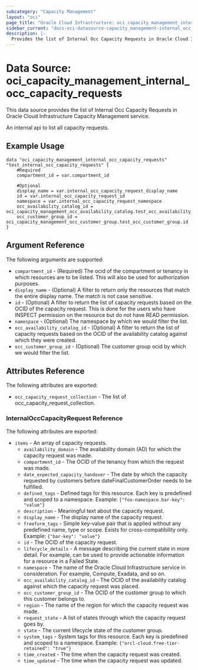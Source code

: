 ```yaml
---
subcategory: "Capacity Management"
layout: "oci"
page_title: "Oracle Cloud Infrastructure: oci_capacity_management_internal_occ_capacity_requests"
sidebar_current: "docs-oci-datasource-capacity_management-internal_occ_capacity_requests"
description: |-
  Provides the list of Internal Occ Capacity Requests in Oracle Cloud Infrastructure Capacity Management service
---
```


# Data Source: oci_capacity_management_internal_occ_capacity_requests
This data source provides the list of Internal Occ Capacity Requests in Oracle Cloud Infrastructure Capacity Management service.

An internal api to list all capacity requests.

## Example Usage

```hcl
data "oci_capacity_management_internal_occ_capacity_requests" "test_internal_occ_capacity_requests" {
	#Required
	compartment_id = var.compartment_id

	#Optional
	display_name = var.internal_occ_capacity_request_display_name
	id = var.internal_occ_capacity_request_id
	namespace = var.internal_occ_capacity_request_namespace
	occ_availability_catalog_id = oci_capacity_management_occ_availability_catalog.test_occ_availability_catalog.id
	occ_customer_group_id = oci_capacity_management_occ_customer_group.test_occ_customer_group.id
}
```

## Argument Reference

The following arguments are supported:

* `compartment_id` - (Required) The ocid of the compartment or tenancy in which resources are to be listed. This will also be used for authorization purposes.
* `display_name` - (Optional) A filter to return only the resources that match the entire display name. The match is not case sensitive.
* `id` - (Optional) A filter to return the list of capacity requests based on the OCID of the capacity request. This is done for the users who have INSPECT permission on the resource but do not have READ permission.
* `namespace` - (Optional) The namespace by which we would filter the list.
* `occ_availability_catalog_id` - (Optional) A filter to return the list of capacity requests based on the OCID of the availability catalog against which they were created.
* `occ_customer_group_id` - (Optional) The customer group ocid by which we would filter the list.


## Attributes Reference

The following attributes are exported:

* `occ_capacity_request_collection` - The list of occ_capacity_request_collection.

### InternalOccCapacityRequest Reference

The following attributes are exported:

* `items` - An array of capacity requests.
	* `availability_domain` - The availability domain (AD) for which the capacity request was made.
	* `compartment_id` - The OCID of the tenancy from which the request was made.
	* `date_expected_capacity_handover` - The date by which the capacity requested by customers before dateFinalCustomerOrder needs to be fulfilled.
	* `defined_tags` - Defined tags for this resource. Each key is predefined and scoped to a namespace. Example: `{"foo-namespace.bar-key": "value"}` 
	* `description` - Meaningful text about the capacity request.
	* `display_name` - The display name of the capacity request.
	* `freeform_tags` - Simple key-value pair that is applied without any predefined name, type or scope. Exists for cross-compatibility only. Example: `{"bar-key": "value"}` 
	* `id` - The OCID of the capacity request.
	* `lifecycle_details` - A message describing the current state in more detail. For example, can be used to provide actionable information for a resource in a Failed State.
	* `namespace` - The name of the Oracle Cloud Infrastructure service in consideration. For example, Compute, Exadata, and so on. 
	* `occ_availability_catalog_id` - The OCID of the availability catalog against which the capacity request was placed.
	* `occ_customer_group_id` - The OCID of the customer group to which this customer belongs to.
	* `region` - The name of the region for which the capacity request was made.
	* `request_state` - A list of states through which the capacity request goes by.
	* `state` - The current lifecycle state of the customer group.
	* `system_tags` - System tags for this resource. Each key is predefined and scoped to a namespace. Example: `{"orcl-cloud.free-tier-retained": "true"}` 
	* `time_created` - The time when the capacity request was created.
	* `time_updated` - The time when the capacity request was updated.

